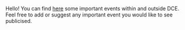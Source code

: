 Hello!
You can find [here](https://hackmd.io/gCS7iqjRTjmOZyAHpeI8-w?both) some important events within and outside DCE. Feel free to add or suggest any important event you would like to see publicised.
